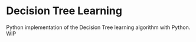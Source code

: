 # Decision Tree Learning 

Python implementation of the Decision Tree learning algorithm with Python. WIP
